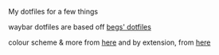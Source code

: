 My dotfiles for a few things

waybar dotfiles are based off [begs' dotfiles](https://git.sr.ht/~begs/dotfiles/tree/1c92a56187a56c8531f04dea17c5f96acd9e49c4/item/.config/waybar)

colour scheme & more from [here](https://github.com/mx-mw/dotfiles) and by extension, from [here](https://github.com/drahenprofi/dotfiles)

